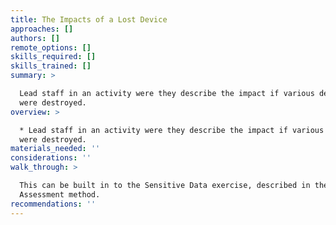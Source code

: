 ```yaml
---
title: The Impacts of a Lost Device
approaches: []
authors: []
remote_options: []
skills_required: []
skills_trained: []
summary: >

  Lead staff in an activity were they describe the impact if various devices
  were destroyed.
overview: >

  * Lead staff in an activity were they describe the impact if various devices
  were destroyed.
materials_needed: ''
considerations: ''
walk_through: >

  This can be built in to the Sensitive Data exercise, described in the Data
  Assessment method.
recommendations: ''
---
```


